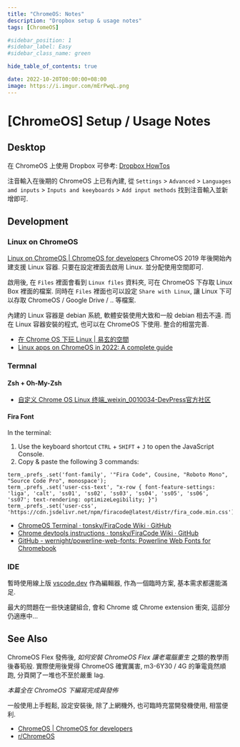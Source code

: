 ```yaml
---
title: "ChromeOS: Notes"
description: "Dropbox setup & usage notes"
tags: [ChromeOS]

#sidebar_position: 1
#sidebar_label: Easy
#sidebar_class_name: green

hide_table_of_contents: true

date: 2022-10-20T00:00:00+08:00
image: https://i.imgur.com/mErPwqL.png
---
```


[ChromeOS] Setup / Usage Notes
==============================

Desktop
-------

在 ChromeOS 上使用 Dropbox 可參考: [Dropbox HowTos](./chromeos_dropbox.md)

注音輸入在後期的 ChromeOS 上已有內建, 
從 `Settings` > `Advanced` > `Languages amd inputs` > `Inputs and keeyboards` > `Add input methods` 
找到注音輸入並新增即可.


Development
-----------

### Linux on ChromeOS ###

[Linux on ChromeOS | ChromeOS for developers](https://chromeos.dev/en/linux)
ChromeOS 2019 年後開始內建支援 Linux 容器. 
只要在設定裡面去啟用 Linux. 並分配使用空間即可.

啟用後, 在 `Files` 裡面會看到 `Linux files` 資料夾, 可在 ChromeOS 下存取 Linux Box 裡面的檔案.
同時在 `Files` 裡面也可以設定 `Share with Linux`, 讓 Linux 下可以存取 ChromeOS / Google Drive / .. 等檔案.

內建的 Linux 容器是 debian 系統, 軟體安裝使用大致和一般 debian 相去不遠.
而在 Linux 容器安裝的程式, 也可以在 ChromeOS 下使用. 整合的相當完善.

- [在 Chrome OS 下玩 Linux | 易玄的空間](http://eshensh.net/blog/2020-10-13_00-20)
- [Linux apps on ChromeOS in 2022: A complete guide](https://www.xda-developers.com/linux-apps-chrome-os/)


### Termnal ###

#### Zsh + Oh-My-Zsh ####

- [自定义 Chrome OS Linux 终端_weixin_0010034-DevPress官方社区](https://devpress.csdn.net/linux/62ed087689d9027116a11cba.html)

#### Fira Font ####

In the terminal:

1. Use the keyboard shortcut `CTRL` + `SHIFT` + `J` to open the JavaScript Console.
2. Copy & paste the following 3 commands:

```
term_.prefs_.set('font-family', '"Fira Code", Cousine, "Roboto Mono", "Source Code Pro", monospace');
term_.prefs_.set('user-css-text', "x-row { font-feature-settings: 'liga', 'calt', 'ss01', 'ss02', 'ss03', 'ss04', 'ss05', 'ss06', 'ss07'; text-rendering: optimizeLegibility; }")
term_.prefs_.set('user-css', 'https://cdn.jsdelivr.net/npm/firacode@latest/distr/fira_code.min.css')
```

- [ChromeOS Terminal · tonsky/FiraCode Wiki · GitHub](https://github.com/tonsky/FiraCode/wiki/ChromeOS-Terminal)
- [Chrome devtools instructions · tonsky/FiraCode Wiki · GitHub](https://github.com/tonsky/FiraCode/wiki/Chrome-devtools-instructions)
- [GitHub - wernight/powerline-web-fonts: Powerline Web Fonts for Chromebook](https://github.com/wernight/powerline-web-fonts)


### IDE ###

暫時使用線上版 [vscode.dev](https://vscode.dev/) 作為編輯器, 
作為一個臨時方案, 基本需求都還能滿足.

最大的問題在一些快速鍵組合, 會和 Chrome 或 Chrome extension 衝突,
這部分仍適應中...



See Also
--------

ChromeOS Flex 發佈後, _如何安裝 ChromeOS Flex 讓老電腦重生_ 之類的教學雨後春筍般.
實際使用後覺得 ChromeOS 確實厲害, m3-6Y30 / 4G 的筆電竟然順跑, 分頁開了一堆也不至於嚴重 lag.

_本篇全在 ChromeOS 下編寫完成與發佈_

一般使用上手輕鬆, 設定安裝後, 除了上網機外, 也可臨時充當開發機使用, 相當便利.


- [ChromeOS | ChromeOS for developers](https://chromeos.dev/)
- [r/ChromeOS](https://www.reddit.com/r/chromeos/)
